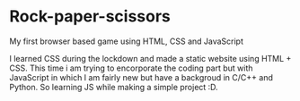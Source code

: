 # Rock-paper-scissors
My first browser based game using HTML, CSS and JavaScript

I learned CSS during the lockdown and made a static website using HTML + CSS.
This time i am trying to encorporate the coding part but with JavaScript in which I am fairly new but have a backgroud in C/C++ and Python. 
So learning JS while making a simple project :D.

